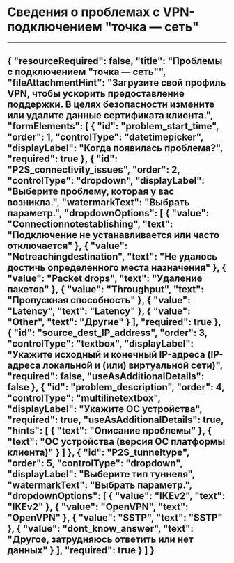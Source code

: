 <properties
    articleid="vpngwpointtositeconn"
    pageTitle="Point-to-Site VPN connectivity issues information"
    description="Сведения о проблемах с VPN-подключением точка — сеть"
    authors="radwiv"
        ms.author="radwiv"
    selfHelpType="problemScopingQuestions"
    supportTopicIds="32591156"
    productPesIds="16094"
    cloudEnvironments="public,fairfax,blackforest,mooncake"
    schemaVersion="1"
/>
# <a name="point-to-site-vpn-connectivity-issues-information"></a>Сведения о проблемах с VPN-подключением "точка — сеть"
---
{
    "resourceRequired": false,
    "title": "Проблемы с подключением \"точка — сеть\"",
    "fileAttachmentHint": "Загрузите свой профиль VPN, чтобы ускорить предоставление поддержки. В целях безопасности измените или удалите данные сертификата клиента.",
    "formElements": [
        {
            "id": "problem_start_time",
            "order": 1,
            "controlType": "datetimepicker",
            "displayLabel": "Когда появилась проблема?",
            "required": true
        },
        {
            "id": "P2S_connectivity_issues",
            "order": 2,
            "controlType": "dropdown",
            "displayLabel": "Выберите проблему, которая у вас возникла.",
            "watermarkText": "Выбрать параметр.",
            "dropdownOptions": [
                {
                    "value": "Connectionnotestablishing",
                    "text": "Подключение не устанавливается или часто отключается"
                },
                {
                    "value": "Notreachingdestination",
                    "text": "Не удалось достичь определенного места назначения"
                },
                {
                    "value": "Packet drops",
                    "text": "Удаление пакетов"
                },
                {
                    "value": "Throughput",
                    "text": "Пропускная способность"
                },
                {
                    "value": "Latency",
                    "text": "Latency"
                },
                {
                    "value": "Other",
                    "text": "Другие"
                }
            ],
            "required": true
        },
        {
            "id": "source_dest_IP_address",
            "order": 3,
            "controlType": "textbox",
            "displayLabel": "Укажите исходный и конечный IP-адреса (IP-адреса локальной и (или) виртуальной сети)",
            "required": false,
            "useAsAdditionalDetails": false
        },
        {
            "id": "problem_description",
            "order": 4,
            "controlType": "multilinetextbox",
            "displayLabel": "Укажите ОС устройства",
            "required": true,
            "useAsAdditionalDetails": true,
            "hints": [
                {
                    "text": "Описание проблемы"
                },
                {
                    "text": "ОС устройства (версия ОС платформы клиента)"
                }
            ]
        },
        {
            "id": "P2S_tunneltype",
            "order": 5,
            "controlType": "dropdown",
            "displayLabel": "Выберите тип туннеля",
            "watermarkText": "Выбрать параметр.",
            "dropdownOptions": [
                {
                    "value": "IKEv2",
                    "text": "IKEv2"
                },
                {
                    "value": "OpenVPN",
                    "text": "OpenVPN"
                },
                {
                    "value": "SSTP",
                    "text": "SSTP"
                },
                {
                    "value": "dont_know_answer",
                    "text": "Другое, затрудняюсь ответить или нет данных"
                }
            ],
            "required": true
        }
    ]
}
---
